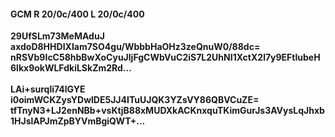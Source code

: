 #### GCM R 20/0c/400 L 20/0c/400
**29UfSLm73MeMAduJ**<br/>**axdoD8HHDIXIam7SO4gu/WbbbHaOHz3zeQnuW0/88dc=**<br/>**nRSVb9IcC58hbBwXoCyuJljFgCWbVuC2iS7L2UhNI1XctX2l7y9EFtlubeH6lkx9okWLFdkiLSkZm2Rd...**<br/><br/>
**LAi+surqli74lGYE**<br/>**i0oimWCKZysYDwlDE5JJ4ITuUJQK3YZsVY86QBVCuZE=**<br/>**tfTnyN3+LJ2enNBb+vsKtjB88xMUDXkACKnxquTKimGurJs3AVysLqJhxb1HJslAPJmZpBYVmBgiQWT+...**